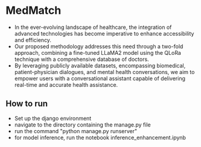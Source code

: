 # MedMatch

- In the ever-evolving landscape of healthcare, the integration of advanced technologies has become imperative to enhance accessibility and efficiency. 
- Our proposed methodology addresses this need through a two-fold approach, combining a fine-tuned LLaMA2 model using the QLoRa technique with a comprehensive database of doctors.
- By leveraging publicly available datasets, encompassing biomedical, patient-physician dialogues, and mental health conversations, we aim to empower users with a conversational assistant capable of delivering real-time and accurate health assistance.
  
## How to run
- Set up the django environment
- navigate to the directory containing the manage.py file
- run the command "python manage.py runserver"
- for model inference, run the notebook inference_enhancement.ipynb
